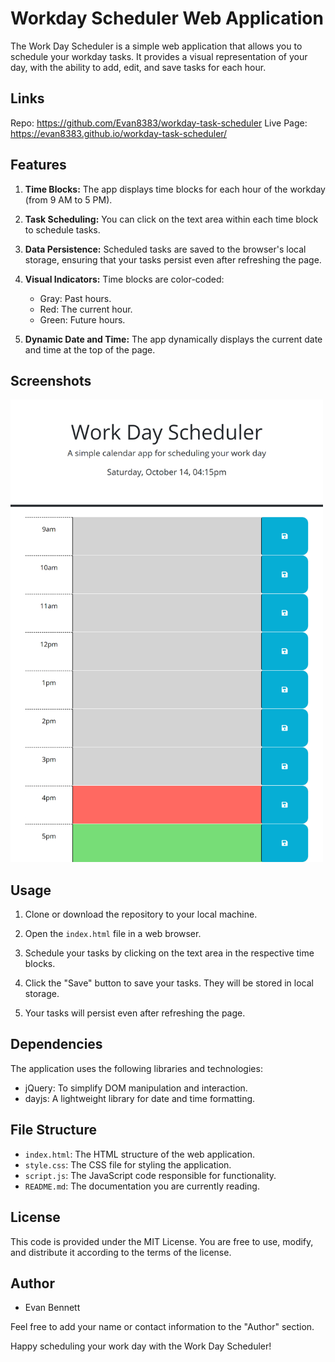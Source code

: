 # Workday Scheduler Web Application

The Work Day Scheduler is a simple web application that allows you to schedule your workday tasks. It provides a visual representation of your day, with the ability to add, edit, and save tasks for each hour.

## Links
Repo: https://github.com/Evan8383/workday-task-scheduler
Live Page: https://evan8383.github.io/workday-task-scheduler/

## Features

1. **Time Blocks:** The app displays time blocks for each hour of the workday (from 9 AM to 5 PM).

2. **Task Scheduling:** You can click on the text area within each time block to schedule tasks.

3. **Data Persistence:** Scheduled tasks are saved to the browser's local storage, ensuring that your tasks persist even after refreshing the page.

4. **Visual Indicators:** Time blocks are color-coded:
   - Gray: Past hours.
   - Red: The current hour.
   - Green: Future hours.

5. **Dynamic Date and Time:** The app dynamically displays the current date and time at the top of the page.
## Screenshots
<img src="./assets/127.0.0.1_5500_index.html.png" alt="screenshot" width="500"/>

## Usage

1. Clone or download the repository to your local machine.

2. Open the `index.html` file in a web browser.

3. Schedule your tasks by clicking on the text area in the respective time blocks.

4. Click the "Save" button to save your tasks. They will be stored in local storage.

5. Your tasks will persist even after refreshing the page.

## Dependencies

The application uses the following libraries and technologies:

- jQuery: To simplify DOM manipulation and interaction.
- dayjs: A lightweight library for date and time formatting.

## File Structure

- `index.html`: The HTML structure of the web application.
- `style.css`: The CSS file for styling the application.
- `script.js`: The JavaScript code responsible for functionality.
- `README.md`: The documentation you are currently reading.

## License

This code is provided under the MIT License. You are free to use, modify, and distribute it according to the terms of the license.

## Author

* Evan Bennett

Feel free to add your name or contact information to the "Author" section.

Happy scheduling your work day with the Work Day Scheduler!
